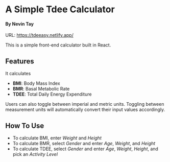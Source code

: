 # A Simple Tdee Calculator
#### By Nevin Tay
URL: https://tdeeasy.netlify.app/

This is a simple front-end calculator built in React.

## Features
It calculates 
- **BMI**: Body Mass Index
- **BMR**: Basal Metabolic Rate
- **TDEE**: Total Daily Energy Expenditure

Users can also toggle between imperial and metric units. Toggling between measurement units will automatically convert their input values accordingly.

## How To Use
- To calculate BMI, enter *Weight* and *Height*
- To calculate BMR, select *Gender* and enter *Age*, *Weight*, and *Height* 
- To calculate TDEE, select *Gender* and enter *Age*, *Weight*, *Height*, and pick an *Activity Level*